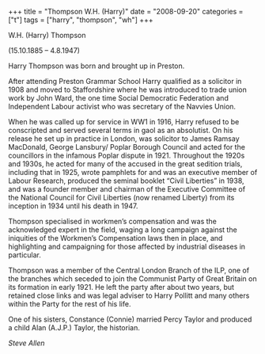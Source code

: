 +++
title = "Thompson W.H. (Harry)"
date = "2008-09-20"
categories = ["t"]
tags = ["harry", "thompson", "wh"]
+++

W.H. (Harry) Thompson

(15.10.1885 – 4.8.1947)

Harry Thompson was born and brought up in Preston.

After attending Preston Grammar School Harry qualified as a solicitor in 1908 and moved to Staffordshire where he was introduced to trade union work by John Ward, the one time Social Democratic Federation and Independent Labour activist who was secretary of the Navvies Union.

When he was called up for service in WW1 in 1916, Harry refused to be conscripted and served several terms in gaol as an absolutist. On his release he set up in practice in London, was solicitor to James Ramsay MacDonald, George Lansbury/ Poplar Borough Council and acted for the councillors in the infamous Poplar dispute in 1921. Throughout the 1920s and 1930s, he acted for many of the accused in the great sedition trials, including that in 1925, wrote pamphlets for and was an executive member of Labour Research, produced the seminal booklet “Civil Liberties” in 1938, and was a founder member and chairman of the Executive Committee of the National Council for Civil Liberties (now renamed Liberty) from its inception in 1934 until his death in 1947.

Thompson specialised in workmen’s compensation and was the acknowledged expert in the field, waging a long campaign against the iniquities of the Workmen’s Compensation laws then in place, and highlighting and campaigning for those affected by industrial diseases in particular.

Thompson was a member of the Central London Branch of the ILP, one of the branches which seceded to join the Communist Party of Great Britain on its formation in early 1921. He left the party after about two years, but retained close links and was legal adviser to Harry Pollitt and many others within the Party for the rest of his life.

One of his sisters, Constance (Connie) married Percy Taylor and produced a child Alan (A.J.P.) Taylor, the historian.

_Steve Allen_
